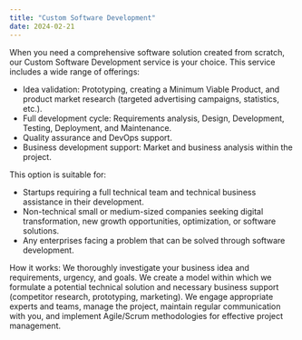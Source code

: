 ```yaml
---
title: "Custom Software Development"
date: 2024-02-21
---
```


When you need a comprehensive software solution created from scratch, our Custom Software
Development service is your choice. This service includes a wide range of offerings:
- Idea validation: Prototyping, creating a Minimum Viable Product, and product market research
(targeted advertising campaigns, statistics, etc.).
- Full development cycle: Requirements analysis, Design, Development, Testing, Deployment, and
Maintenance.
- Quality assurance and DevOps support.
- Business development support: Market and business analysis within the project.

This option is suitable for:
- Startups requiring a full technical team and technical business assistance in their development.
- Non-technical small or medium-sized companies seeking digital transformation, new growth
opportunities, optimization, or software solutions.
- Any enterprises facing a problem that can be solved through software development.

How it works:
We thoroughly investigate your business idea and requirements, urgency, and goals. We create a model
within which we formulate a potential technical solution and necessary business support (competitor
research, prototyping, marketing). We engage appropriate experts and teams, manage the project,
maintain regular communication with you, and implement Agile/Scrum methodologies for effective
project management.
